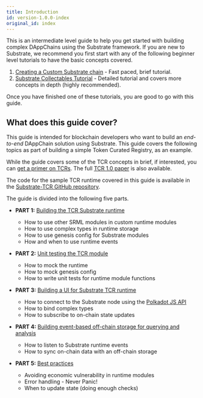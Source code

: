 ```yaml
---
title: Introduction
id: version-1.0.0-index
original_id: index
---
```


This is an intermediate level guide to help you get started with building complex DAppChains using the Substrate framework. If you are new to Substrate, we recommend you first start with any of the following beginner level tutorials to have the basic concepts covered.

1. [Creating a Custom Substrate chain](tutorials/creating-your-first-substrate-chain.md) - Fast paced, brief tutorial.
2. [Substrate Collectables Tutorial](https://substrate-developer-hub.github.io/substrate-collectables-workshop/) - Detailed tutorial and covers more concepts in depth (highly recommended).

Once you have finished one of these tutorials, you are good to go with this guide.

## What does this guide cover?

This guide is intended for blockchain developers who want to build an _end-to-end_ DAppChain solution using Substrate. This guide covers the following topics as part of building a simple Token Curated Registry, as an example.

While the guide covers some of the TCR concepts in brief, if interested, you can [get a primer on TCRs](https://www.gautamdhameja.com/token-curated-registries-explain-eli5-a5d4cce0ddbe/). The full [TCR 1.0 paper](https://medium.com/@ilovebagels/token-curated-registries-1-0-61a232f8dac7) is also available.

The code for the sample TCR runtime covered in this guide is available in the [Substrate-TCR GitHub repository](https://github.com/substrate-developer-hub/substrate-tcr/).

The guide is divided into the following five parts.

* **PART 1:** [Building the TCR Substrate runtime](building-the-substrate-tcr-runtime.md)
    * How to use other SRML modules in custom runtime modules
    * How to use complex types in runtime storage
    * How to use genesis config for Substrate modules
    * How and when to use runtime events

* **PART 2:** [Unit testing the TCR module](unit-testing-the-tcr-runtime-module.md)
    * How to mock the runtime
    * How to mock genesis config
    * How to write unit tests for runtime module functions

* **PART 3:** [Building a UI for Substrate TCR runtime](building-a-ui-for-the-tcr-runtime.md)
    * How to connect to the Substrate node using the [Polkadot JS API](https://polkadot.js.org/api/)
    * How to bind complex types
    * How to subscribe to on-chain state updates

* **PART 4:** [Building event-based off-chain storage for querying and analysis](building-an-event-based-off-chain-storage.md)
    * How to listen to Substrate runtime events
    * How to sync on-chain data with an off-chain storage

* **PART 5:** [Best practices](tcr-best-practices.md)
    * Avoiding economic vulnerability in runtime modules
    * Error handling - Never Panic!
    * When to update state (doing enough checks)

